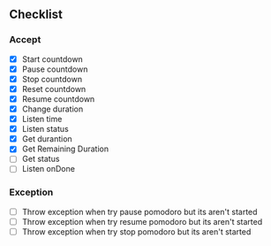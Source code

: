 ## Checklist

### Accept

- [x] Start countdown
- [x] Pause countdown
- [x] Stop countdown
- [x] Reset countdown
- [x] Resume countdown
- [x] Change duration
- [x] Listen time
- [x] Listen status
- [x] Get durantion
- [x] Get Remaining Duration
- [ ] Get status
- [ ] Listen onDone

### Exception
- [ ] Throw exception when try pause pomodoro but its aren't started
- [ ] Throw exception when try resume pomodoro but its aren't started
- [ ] Throw exception when try stop pomodoro but its aren't started